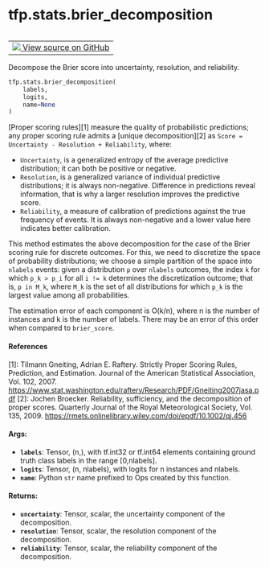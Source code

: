 <div itemscope itemtype="http://developers.google.com/ReferenceObject">
<meta itemprop="name" content="tfp.stats.brier_decomposition" />
<meta itemprop="path" content="Stable" />
</div>

# tfp.stats.brier_decomposition


<table class="tfo-notebook-buttons tfo-api" align="left">

<td>
  <a target="_blank" href="https://github.com/tensorflow/probability/blob/master/tensorflow_probability/python/stats/calibration.py">
    <img src="https://www.tensorflow.org/images/GitHub-Mark-32px.png" />
    View source on GitHub
  </a>
</td></table>



Decompose the Brier score into uncertainty, resolution, and reliability.

``` python
tfp.stats.brier_decomposition(
    labels,
    logits,
    name=None
)
```



<!-- Placeholder for "Used in" -->

[Proper scoring rules][1] measure the quality of probabilistic predictions;
any proper scoring rule admits a [unique decomposition][2] as
`Score = Uncertainty - Resolution + Reliability`, where:

* `Uncertainty`, is a generalized entropy of the average predictive
  distribution; it can both be positive or negative.
* `Resolution`, is a generalized variance of individual predictive
  distributions; it is always non-negative.  Difference in predictions reveal
  information, that is why a larger resolution improves the predictive score.
* `Reliability`, a measure of calibration of predictions against the true
  frequency of events.  It is always non-negative and a lower value here
  indicates better calibration.

This method estimates the above decomposition for the case of the Brier
scoring rule for discrete outcomes.  For this, we need to discretize the space
of probability distributions; we choose a simple partition of the space into
`nlabels` events: given a distribution `p` over `nlabels` outcomes, the index
`k` for which `p_k > p_i` for all `i != k` determines the discretization
outcome; that is, `p in M_k`, where `M_k` is the set of all distributions for
which `p_k` is the largest value among all probabilities.

The estimation error of each component is O(k/n), where n is the number
of instances and k is the number of labels.  There may be an error of this
order when compared to `brier_score`.

#### References
[1]: Tilmann Gneiting, Adrian E. Raftery.
     Strictly Proper Scoring Rules, Prediction, and Estimation.
     Journal of the American Statistical Association, Vol. 102, 2007.
     https://www.stat.washington.edu/raftery/Research/PDF/Gneiting2007jasa.pdf
[2]: Jochen Broecker.  Reliability, sufficiency, and the decomposition of
     proper scores.
     Quarterly Journal of the Royal Meteorological Society, Vol. 135, 2009.
     https://rmets.onlinelibrary.wiley.com/doi/epdf/10.1002/qj.456

#### Args:


* <b>`labels`</b>: Tensor, (n,), with tf.int32 or tf.int64 elements containing ground
  truth class labels in the range [0,nlabels].
* <b>`logits`</b>: Tensor, (n, nlabels), with logits for n instances and nlabels.
* <b>`name`</b>: Python `str` name prefixed to Ops created by this function.


#### Returns:


* <b>`uncertainty`</b>: Tensor, scalar, the uncertainty component of the
  decomposition.
* <b>`resolution`</b>: Tensor, scalar, the resolution component of the decomposition.
* <b>`reliability`</b>: Tensor, scalar, the reliability component of the
  decomposition.
